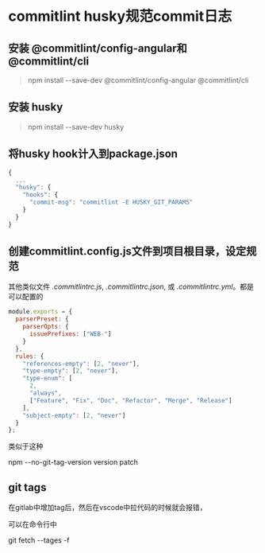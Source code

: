 # commitlint husky规范commit日志

## 安装 @commitlint/config-angular和@commitlint/cli

> npm install --save-dev @commitlint/config-angular @commitlint/cli

## 安装 husky

> npm install --save-dev husky

## 将husky hook计入到package.json

```js
{
  ...
  "husky": {
    "hooks": {
      "commit-msg": "commitlint -E HUSKY_GIT_PARAMS"
    }
  }
}

```

## 创建commitlint.config.js文件到项目根目录，设定规范

其他类似文件 *.commitlintrc.js*, *.commitlintrc.json*, 或 *.commitlintrc.yml*。都是可以配置的

```js
module.exports = {
  parserPreset: {
    parserOpts: {
      issuePrefixes: ["WEB-"]
    }
  },
  rules: {
    "references-empty": [2, "never"],
    "type-empty": [2, "never"],
    "type-enum": [
      2,
      "always",
      ["Feature", "Fix", "Doc", "Refactor", "Merge", "Release"]
    ],
    "subject-empty": [2, "never"]
  }
};
```

类似于这种

npm --no-git-tag-version version patch



## git tags

在gitlab中增加tag后，然后在vscode中拉代码的时候就会报错，

可以在命令行中

git fetch --tages -f

